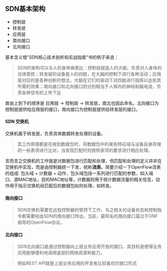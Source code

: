 ## SDN基本架构

+ 控制层
+ 转发层
+ 应用层
+ 南向接口
+ 北向接口

基本含义借"SDN核心技术剖析和实战指南"书的例子来说：
> SDN的架构可以与人的身体做类比：控制层就是人的大脑，负责对人身体的总体管控；转发层的设备是人的四肢，在大脑的控制下进行各种活动；应用层对应的是各种创新的想法，大脑在它们的驱动下对四肢进行指挥以达到其所需的效果；南向接口和北向接口则分别相当于人体内的神经和脑电波，负责各种信号的上传下达

故由上到下的顺序是 应用层 -> 控制层 -> 转发层，南北也因此命名，北向接口为控制层提供给应用层的接口，南向接口为控制层提供给转发层的接口。


#### SDN 交换机

交换机属于转发层，负责具体数据转发处理的设备。
>其工作原理都是在收到数据包时，将数据包中的某些特征域与设备自身存储的一些表项进行比对，当发现匹配时则按照表项的要求进行相应处理。

言而言之交换机的工作就是对数据包进行匹配和处理，但匹配和处理的定义并非在交换机中实现，而是由控制器统一下发，统称**流表**。简要介绍一下OpenFlow流表的组成: 包头域 + 计数器 + 动作，包头域包括一系列进行匹配的参数，如入端口、源MAC地址，目的MAC地址等，计数器则用于统计数据流量的相关信息，动作用于指示交换机经匹配后的数据包如何处理，如转发。

#### 南向接口

>SDN交换机需要在远程控制器的管控下工作，与之相关的设备状态和控制指令都需要经由SDN的南向接口传达。当前，最知名的南向接口莫过于ONF倡导的OpenFlow协议。

#### 北向接口

>SDN北向接口是通过控制器向上层业务应用开放的接口，其目标是使得业务应用能够便利地调用底层的网络资源和能力。

>例如REST API就是上层业务应用的开发者比较喜欢的接口形式